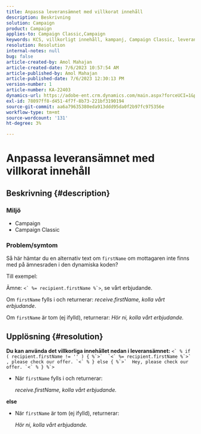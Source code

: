 ```yaml
---
title: Anpassa leveransämnet med villkorat innehåll
description: Beskrivning
solution: Campaign
product: Campaign
applies-to: Campaign Classic,Campaign
keywords: KCS, villkorligt innehåll, kampanj, Campaign Classic, leveransämne
resolution: Resolution
internal-notes: null
bug: false
article-created-by: Amol Mahajan
article-created-date: 7/6/2023 10:57:54 AM
article-published-by: Amol Mahajan
article-published-date: 7/6/2023 12:30:13 PM
version-number: 1
article-number: KA-22403
dynamics-url: https://adobe-ent.crm.dynamics.com/main.aspx?forceUCI=1&pagetype=entityrecord&etn=knowledgearticle&id=9afd06f3-eb1b-ee11-8f6e-6045bd006b4b
exl-id: 78097ff8-d451-4f7f-8b73-221bf3190194
source-git-commit: aa6a79635380eda913ddd95da0f2b97fc975356e
workflow-type: tm+mt
source-wordcount: '131'
ht-degree: 3%

---
```


# Anpassa leveransämnet med villkorat innehåll

## Beskrivning {#description}


### <b>Miljö</b>

- Campaign
- Campaign Classic




### <b>Problem/symtom</b>

Så här hämtar du en alternativ text om `firstName` om mottagaren inte finns med på ämnesraden i den dynamiska koden?

Till exempel:

Ämne: ``<` %= recipient.firstName %`>``, se vårt erbjudande.

Om `firstName` fylls i och returnerar: *receive.firstName, kolla vårt erbjudande*.

Om `firstName` är tom (ej ifylld), returnerar: *Hör ni, kolla vårt erbjudande.*




## Upplösning {#resolution}

<b>Du kan använda det villkorliga innehållet nedan i leveransämnet:</b>
``<` % if ( recipient.firstName != '' ) { %`>`  `<` %= recipient.firstName %`>` , please check our offer. `<` % } else { %`>`  Hey, please check our offer. `<` % } %`>``

- När `firstName` fylls i och returnerar:

  *receive.firstName, kolla vårt erbjudande.*


<b>else</b>

- När `firstName` är tom (ej ifylld), returnerar:

  *Hör ni, kolla vårt erbjudande.*
